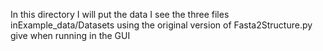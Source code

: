 In this directory I will put the data I see the three files inExample_data/Datasets using the original version of Fasta2Structure.py give when running in the GUI